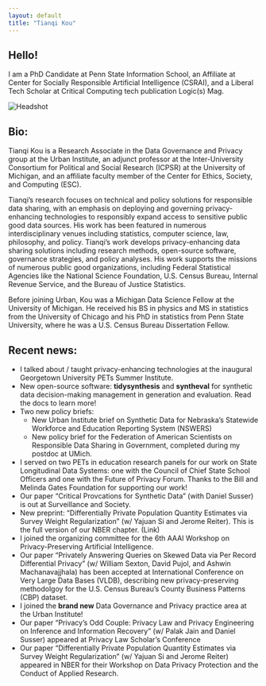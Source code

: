 ```yaml
---
layout: default
title: "Tianqi Kou"
---
```


<section class="hero">
  <div class="container hero-grid">
    <div class="hero-text">
      <h1>Hello!</h1>
      <p>
        I am a PhD Candidate at Penn State Information School, an Affiliate at Center for Socially Responsible Artificial Intelligence (CSRAI), and a Liberal Tech Scholar at Critical Computing tech publication Logic(s) Mag.
      </p>
    </div>
    <div class="hero-media">
      <img class="headshot" src="{{ "/assets/img/headshot_crop.jpg" | relative_url }}" alt="Headshot" />
    </div>
  </div>
</section>

<section id="bio" class="section">
  <div class="container">
    <h2>Bio:</h2>
    <p>
      Tianqi Kou is a Research Associate in the Data Governance and Privacy group at the Urban Institute, an adjunct professor at the Inter-University Consortium for Political and Social Research (ICPSR) at the University of Michigan, and an affiliate faculty member of the Center for Ethics, Society, and Computing (ESC).
    </p>
    <p>
      Tianqi’s research focuses on technical and policy solutions for responsible data sharing, with an emphasis on deploying and governing privacy-enhancing technologies to responsibly expand access to sensitive public good data sources. His work has been featured in numerous interdisciplinary venues including statistics, computer science, law, philosophy, and policy. Tianqi’s work develops privacy-enhancing data sharing solutions including research methods, open-source software, governance strategies, and policy analyses. His work supports the missions of numerous public good organizations, including Federal Statistical Agencies like the National Science Foundation, U.S. Census Bureau, Internal Revenue Service, and the Bureau of Justice Statistics.
    </p>
    <p>
      Before joining Urban, Kou was a Michigan Data Science Fellow at the University of Michigan. He received his BS in physics and MS in statistics from the University of Chicago and his PhD in statistics from Penn State University, where he was a U.S. Census Bureau Dissertation Fellow.
    </p>
  </div>
</section>

<section id="news" class="section">
  <div class="container">
    <h2>Recent news:</h2>
    <ul class="news-list">
      <li>I talked about / taught privacy-enhancing technologies at the inaugural Georgetown University PETs Summer Institute.</li>
      <li>New open-source software: <strong>tidysynthesis</strong> and <strong>syntheval</strong> for synthetic data decision-making management in generation and evaluation. Read the docs to learn more!</li>
      <li>Two new policy briefs:
        <ul>
          <li>New Urban Institute brief on Synthetic Data for Nebraska’s Statewide Workforce and Education Reporting System (NSWERS)</li>
          <li>New policy brief for the Federation of American Scientists on Responsible Data Sharing in Government, completed during my postdoc at UMich.</li>
        </ul>
      </li>
      <li>I served on two PETs in education research panels for our work on State Longitudinal Data Systems: one with the Council of Chief State School Officers and one with the Future of Privacy Forum. Thanks to the Bill and Melinda Gates Foundation for supporting our work!</li>
      <li>Our paper “Critical Provcations for Synthetic Data” (with Daniel Susser) is out at Surveillance and Society.</li>
      <li>New preprint: “Differentially Private Population Quantity Estimates via Survey Weight Regularization” (w/ Yajuan Si and Jerome Reiter). This is the full version of our NBER chapter. (Link)</li>
      <li>I joined the organizing committee for the 6th AAAI Workshop on Privacy-Preserving Artificial Intelligence.</li>
      <li>Our paper “Privately Answering Queries on Skewed Data via Per Record Differential Privacy” (w/ William Sexton, David Pujol, and Ashwin Machanavajjhala) has been accepted at International Conference on Very Large Data Bases (VLDB), describing new privacy-preserving methodolgoy for the U.S. Census Bureau’s County Business Patterns (CBP) dataset.</li>
      <li>I joined the <strong>brand new</strong> Data Governance and Privacy practice area at the Urban Institute!</li>
      <li>Our paper “Privacy’s Odd Couple: Privacy Law and Privacy Engineering on Inference and Information Recovery” (w/ Palak Jain and Daniel Susser) appeared at Privacy Law Scholar’s Conference</li>
      <li>Our paper “Differentially Private Population Quantity Estimates via Survey Weight Regularization” (w/ Yajuan Si and Jerome Reiter) appeared in NBER for their Workshop on Data Privacy Protection and the Conduct of Applied Research.</li>
    </ul>
  </div>
</section>

